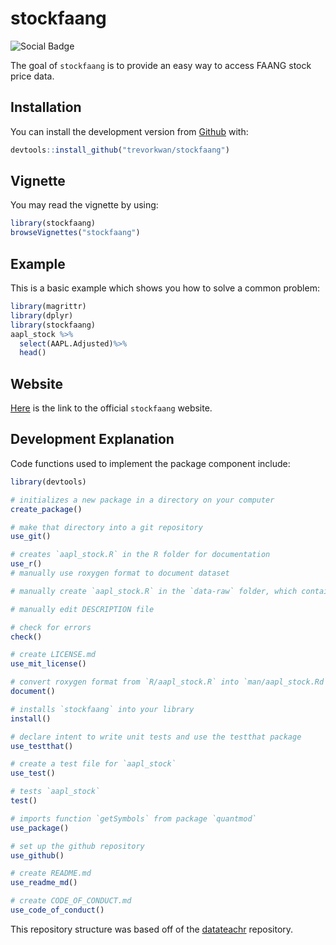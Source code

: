 
# stockfaang

<!-- badges: start -->
![Social Badge](https://img.shields.io/github/followers/trevorkwan?style=social)
<!-- badges: end -->

The goal of `stockfaang` is to provide an easy way to access FAANG stock price data.

## Installation

You can install the development version from [Github](https://github.com/trevorkwan/stockfaang) with:

``` r
devtools::install_github("trevorkwan/stockfaang")
```

## Vignette
You may read the vignette by using:
```r
library(stockfaang)
browseVignettes("stockfaang")
```

## Example
  
This is a basic example which shows you how to solve a common problem:

``` r
library(magrittr)
library(dplyr)
library(stockfaang)
aapl_stock %>%
  select(AAPL.Adjusted)%>%
  head()
```

## Website
[Here](https://trevorkwan.github.io/stockfaang/) is the link to the official `stockfaang` website.

## Development Explanation

Code functions used to implement the package component include:
```r
library(devtools)

# initializes a new package in a directory on your computer
create_package()

# make that directory into a git repository
use_git()

# creates `aapl_stock.R` in the R folder for documentation
use_r()
# manually use roxygen format to document dataset

# manually create `aapl_stock.R` in the `data-raw` folder, which contains the code to extract the data

# manually edit DESCRIPTION file

# check for errors
check()

# create LICENSE.md
use_mit_license()

# convert roxygen format from `R/aapl_stock.R` into `man/aapl_stock.Rd` with document()
document()

# installs `stockfaang` into your library
install()

# declare intent to write unit tests and use the testthat package
use_testthat()

# create a test file for `aapl_stock`
use_test()

# tests `aapl_stock`
test()

# imports function `getSymbols` from package `quantmod`
use_package()

# set up the github repository
use_github()

# create README.md
use_readme_md()

# create CODE_OF_CONDUCT.md
use_code_of_conduct()
```

This repository structure was based off of the [datateachr](https://github.com/UBC-MDS/datateachr) repository.
